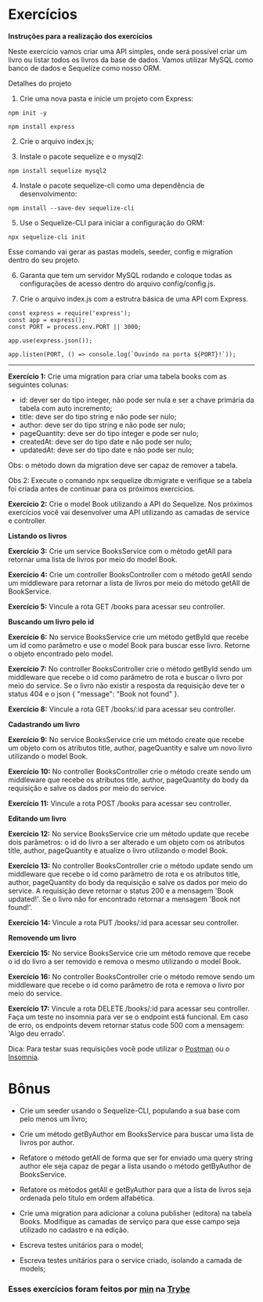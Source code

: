# Exercícios

__Instruções para a realização dos exercícios__

Neste exercício vamos criar uma API simples, onde será possível criar um livro ou listar todos os livros da base de dados. Vamos utilizar MySQL como banco de dados e Sequelize como nosso ORM.

Detalhes do projeto

1. Crie uma nova pasta e inicie um projeto com Express:

```
npm init -y

npm install express
```

2. Crie o arquivo index.js;

3. Instale o pacote sequelize e o mysql2:

```
npm install sequelize mysql2
```

4. Instale o pacote sequelize-cli como uma dependência de desenvolvimento:

```
npm install --save-dev sequelize-cli
```

5. Use o Sequelize-CLI para iniciar a configuração do ORM:

```
npx sequelize-cli init
```
Esse comando vai gerar as pastas models, seeder, config e migration dentro do seu projeto.

6. Garanta que tem um servidor MySQL rodando e coloque todas as configurações de acesso dentro do arquivo config/config.js.

7. Crie o arquivo index.js com a estrutra básica de uma API com Express.

```
const express = require('express');
const app = express();
const PORT = process.env.PORT || 3000;

app.use(express.json());

app.listen(PORT, () => console.log(`Ouvindo na porta ${PORT}!`));
```

---

__Exercício 1:__ Crie uma migration para criar uma tabela books com as seguintes colunas:
   * id: dever ser do tipo integer, não pode ser nula e ser a chave primária da tabela com auto incremento;
   * title: deve ser do tipo string e não pode ser nulo;
   * author: deve ser do tipo string e não pode ser nulo;
   * pageQuantity: deve ser do tipo integer e pode ser nulo;
   * createdAt: deve ser do tipo date e não pode ser nulo;
   * updatedAt: deve ser do tipo date e não pode ser nulo;

Obs: o método down da migration deve ser capaz de remover a tabela.

Obs 2: Execute o comando npx sequelize db:migrate e verifique se a tabela foi criada antes de continuar para os próximos exercícios.

__Exercício 2:__ Crie o model Book utilizando a API do Sequelize.
Nos próximos exercícios você vai desenvolver uma API utilizando as camadas de service e controller.

__Listando os livros__

__Exercício 3:__ Crie um service BooksService com o método getAll para retornar uma lista de livros por meio do model Book.

__Exercício 4:__ Crie um controller BooksController com o método getAll sendo um middleware para retornar a lista de livros por meio do método getAll de BookService.

__Exercício 5:__ Vincule a rota GET /books para acessar seu controller.

__Buscando um livro pelo id__

__Exercício 6:__ No service BooksService crie um método getById que recebe um id como parâmetro e use o model Book para buscar esse livro. Retorne o objeto encontrado pelo model.

__Exercício 7:__ No controller BooksController crie o método getById sendo um middleware que recebe o id como parâmetro de rota e buscar o livro por meio do service. Se o livro não existir a resposta da requisição deve ter o status 404 e o json { "message": "Book not found" }.

__Exercício 8:__ Vincule a rota GET /books/:id para acessar seu controller.

__Cadastrando um livro__

__Exercício 9:__ No service BooksService crie um método create que recebe um objeto com os atributos title, author, pageQuantity e salve um novo livro utilizando o model Book.

__Exercício 10:__ No controller BooksController crie o método create sendo um middleware que recebe os atributos title, author, pageQuantity do body da requisição e salve os dados por meio do service.

__Exercício 11:__ Vincule a rota POST /books para acessar seu controller.

__Editando um livro__

__Exercício 12:__ No service BooksService crie um método update que recebe dois parâmetros: o id do livro a ser alterado e um objeto com os atributos title, author, pageQuantity e atualize o livro utilizando o model Book.

__Exercício 13:__ No controller BooksController crie o método update sendo um middleware que recebe o id como parâmetro de rota e os atributos title, author, pageQuantity do body da requisição e salve os dados por meio do service. A requisição deve retornar o status 200 e a mensagem 'Book updated!'. Se o livro não for encontrado retornar a mensagem 'Book not found!'.

__Exercício 14:__ Vincule a rota PUT /books/:id para acessar seu controller.

__Removendo um livro__

__Exercício 15:__ No service BooksService crie um método remove que recebe o id do livro a ser removido e remova o mesmo utilizando o model Book.

__Exercício 16:__ No controller BooksController crie o método remove sendo um middleware que recebe o id como parâmetro de rota e remova o livro por meio do service.

__Exercício 17:__ Vincule a rota DELETE /books/:id para acessar seu controller.
Faça um teste no insomnia para ver se o endpoint está funcional.
Em caso de erro, os endpoints devem retornar status code 500 com a mensagem: 'Algo deu errado'.

Dica: Para testar suas requisições você pode utilizar o [Postman](https://www.postman.com/) ou o [Insomnia](https://insomnia.rest/).

# Bônus

* Crie um seeder usando o Sequelize-CLI, populando a sua base com pelo menos um livro;

* Crie um método getByAuthor em BooksService para buscar uma lista de livros por author.

* Refatore o método getAll de forma que ser for enviado uma query string author ele seja capaz de pegar a lista usando o método getByAuthor de BooksService.

* Refatore os métodos getAll e getByAuthor para que a lista de livros seja ordenada pelo título em ordem alfabética.

* Crie uma migration para adicionar a coluna publisher (editora) na tabela Books. Modifique as camadas de serviço para que esse campo seja utilizado no cadastro e na edição.

* Escreva testes unitários para o model;

* Escreva testes unitários para o service criado, isolando a camada de models;

### Esses exercícios foram feitos por [min](https://www.linkedin.com/in/jonathan-r-andrade/) na [Trybe](https://www.betrybe.com/)
